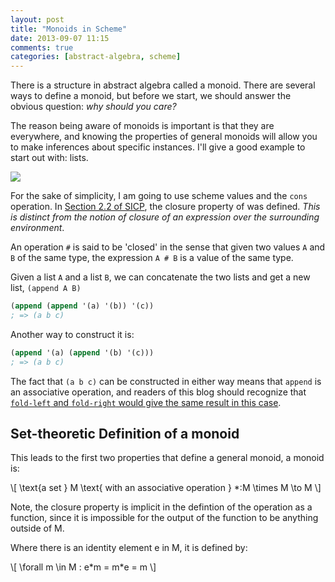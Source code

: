 ```yaml
---
layout: post
title: "Monoids in Scheme"
date: 2013-09-07 11:15
comments: true
categories: [abstract-algebra, scheme]
---
```


There is a structure in abstract algebra called a monoid. There are several ways to define a monoid, but before we start, we should answer the obvious question: *why should you care?*

The reason being aware of monoids is important is that they are everywhere, and knowing the properties of general monoids will allow you to make inferences about specific instances. I'll give a good example to start out with: lists.

<img src="/images/blogimg/list.png">

For the sake of simplicity, I am going to use scheme values and the `cons` operation. In [Section 2.2 of SICP](https://mitpress.mit.edu/sicp/full-text/sicp/book/node32.html), the closure property of was defined. _This is distinct from the notion of closure of an expression over the surrounding environment_.

An operation `#` is said to be 'closed' in the sense that given two values `A` and `B` of the same type, the expression `A # B` is a value of the same type.

Given a list `A` and a list `B`, we can concatenate the two lists and get a new list, `(append A B)`

``` scheme
(append (append '(a) '(b)) '(c))
; => (a b c)
```

Another way to construct it is:
``` scheme
(append '(a) (append '(b) '(c)))
; => (a b c)
```

The fact that `(a b c)` can be constructed in either way means that `append` is an associative operation, and readers of this blog should recognize that [`fold-left` and `fold-right` would give the same result in this case](/blog/2013/09/02/quasiquoting-in-scheme-to-study-a-computation/).

## Set-theoretic Definition of a monoid
This leads to the first two properties that define a general monoid, a monoid is:


<div markdown="0">
\[ \text{a set } M \text{ with an associative operation } *:M \times M \to M \] 
</div>

Note, the closure property is implicit in the defintion of the operation as a function, since it is impossible for the output of the function to be anything outside of M.

Where there is an identity element e in M, it is defined by:

<div markdown="0">
\[ \forall m \in M : e*m = m*e = m \]
</div>
